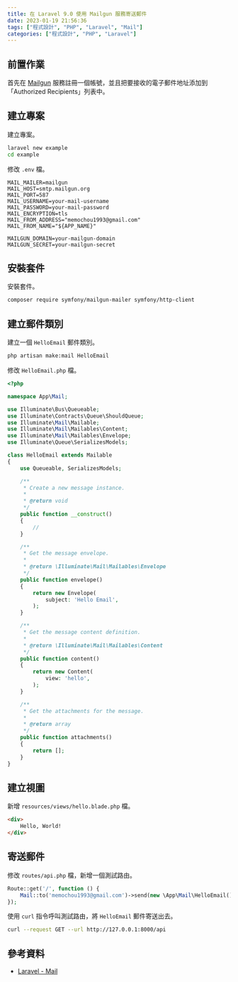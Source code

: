 ```yaml
---
title: 在 Laravel 9.0 使用 Mailgun 服務寄送郵件
date: 2023-01-19 21:56:36
tags: ["程式設計", "PHP", "Laravel", "Mail"]
categories: ["程式設計", "PHP", "Laravel"]
---
```


## 前置作業

首先在 [Mailgun](https://www.mailgun.com/) 服務註冊一個帳號，並且把要接收的電子郵件地址添加到「Authorized Recipients」列表中。

## 建立專案

建立專案。

```bash
laravel new example
cd example
```

修改 `.env` 檔。

```env
MAIL_MAILER=mailgun
MAIL_HOST=smtp.mailgun.org
MAIL_PORT=587
MAIL_USERNAME=your-mail-username
MAIL_PASSWORD=your-mail-password
MAIL_ENCRYPTION=tls
MAIL_FROM_ADDRESS="memochou1993@gmail.com"
MAIL_FROM_NAME="${APP_NAME}"

MAILGUN_DOMAIN=your-mailgun-domain
MAILGUN_SECRET=your-mailgun-secret
```

## 安裝套件

安裝套件。

```bash
composer require symfony/mailgun-mailer symfony/http-client
```

## 建立郵件類別

建立一個 `HelloEmail` 郵件類別。

```bash
php artisan make:mail HelloEmail
```

修改 `HelloEmail.php` 檔。

```php
<?php

namespace App\Mail;

use Illuminate\Bus\Queueable;
use Illuminate\Contracts\Queue\ShouldQueue;
use Illuminate\Mail\Mailable;
use Illuminate\Mail\Mailables\Content;
use Illuminate\Mail\Mailables\Envelope;
use Illuminate\Queue\SerializesModels;

class HelloEmail extends Mailable
{
    use Queueable, SerializesModels;

    /**
     * Create a new message instance.
     *
     * @return void
     */
    public function __construct()
    {
        //
    }

    /**
     * Get the message envelope.
     *
     * @return \Illuminate\Mail\Mailables\Envelope
     */
    public function envelope()
    {
        return new Envelope(
            subject: 'Hello Email',
        );
    }

    /**
     * Get the message content definition.
     *
     * @return \Illuminate\Mail\Mailables\Content
     */
    public function content()
    {
        return new Content(
            view: 'hello',
        );
    }

    /**
     * Get the attachments for the message.
     *
     * @return array
     */
    public function attachments()
    {
        return [];
    }
}
```

## 建立視圖

新增 `resources/views/hello.blade.php` 檔。

```html
<div>
    Hello, World!
</div>
```

## 寄送郵件

修改 `routes/api.php` 檔，新增一個測試路由。

```php
Route::get('/', function () {
    Mail::to('memochou1993@gmail.com')->send(new \App\Mail\HelloEmail());
});
```

使用 `curl` 指令呼叫測試路由，將 `HelloEmail` 郵件寄送出去。

```bash
curl --request GET --url http://127.0.0.1:8000/api
```

## 參考資料

- [Laravel - Mail](https://laravel.com/docs/9.x/mail)
